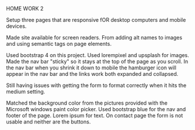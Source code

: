 HOME WORK 2
<!-- =----------------------------------------- -->


Setup three pages that are responsive fOR desktop computers and mobile devices.

Made site available for screen readers. From adding alt names to images and using semantic tags on page elements. 

Used bootstrap 4 on this project. Used lorempixel and upsplash for images.  Made the nav bar "sticky" so it stays at the top of the page as you scroll.  In the nav bar when you shrink it down to mobile the hamburger icon will appear in the nav bar and the links work both expanded and collapsed.  

Still having issues with getting the form to format correctly when it hits the medium setting.

Matched the background color from the pictures provided with the Microsoft windows paint color picker.  Used bootstrap blue for the nav and footer of the page.  Lorem ipsum for text.  On contact page the form is not usable and neither are the buttons.

